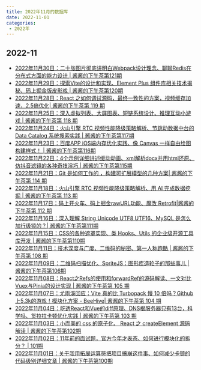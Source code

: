 ```yaml
---
title: 2022年11月的数据库
date: 2022-11-01
categories:
 - 2022年
---
```

<!-- [//]: # (month comment)  按月排序 -->
[//]: # (month comment)  
## 2022-11
[//]: # (day comment)
- [2022年11月30日：二十张图片彻底讲明白Webpack设计理念、聊聊Redis在分布式方面的能力设计 | 酱酱的下午茶第121期](https://juejin.cn/post/7171643421495394340)
- [2022年11月29日：探索Vite的设计和实现、Element Plus 组件库相关技术揭秘、码上掘金版皮影戏 | 酱酱的下午茶第120期](https://juejin.cn/post/7171248463387033631)
- [2022年11月28日：React 之如何调试源码，最终一致性的方案，视频缓存加速，2.5倍优化| 酱酱的下午茶第 119 期](https://juejin.cn/post/7170880601107464199)
- [2022年11月25日：深入虚拟列表、大屏图表、短链系统设计、推理互动小游戏 | 酱酱的下午茶第 118 期](https://juejin.cn/post/7169767170887385096)
- [2022年11月24日：火山引擎 RTC 视频性能降级策略解析、节跳动数据中台的 Data Catalog 系统搜索实践 | 酱酱的下午茶第117期](https://juejin.cn/post/7169385557741535262)
- [2022年11月23日：百度APP iOS端内存优化实践、像 Canvas 一样自由绘图构建样式！ | 酱酱的下午茶第116期](https://juejin.cn/post/7169098334446190605)
- [2022年11月22日：4个示例详细讲述缓动动画、xml解析docx并用html还原、仿抖音滤镜的各种奇技淫巧 |  酱酱的下午茶第115期](https://juejin.cn/post/7168656328108277767)
- [2022年11月21日：Git 是如何工作的 ，构建可扩展模型的几种方案| 酱酱的下午茶第 114 期](https://juejin.cn/post/7168285849296044062)
- [2022年11月18日：火山引擎 RTC 视频性能降级策略解析、用 AI 完成数据挖掘 | 酱酱的下午茶第 113 期](https://juejin.cn/post/7167152895358402596)
- [2022年11月17日：码上开火车、码上掘金rawURL功能、魔改 Retrofit|酱酱的下午茶第 112 期](https://juejin.cn/post/7166792994379530247)
- [2022年11月16日：深入理解 String Unicode UTF8 UTF16、MySQL 是怎么加行级锁的？| 酱酱的下午茶第111期](https://juejin.cn/post/7166441307588526094)
- [2022年11月15日：CSS的各种遮罩实现、类 Hooks、Utils 的企业级开源工具库开发 | 酱酱的下午茶第110期](https://juejin.cn/post/7166062090078126117)
- [2022年11月11日：技术深度与广度、二维码的秘密、第一人称跑酷 | 酱酱的下午茶第 108 期](https://juejin.cn/post/7164574307622846494)
- [2022年11月09日：二维码扫描优化、SpriteJS：图形库造轮子的那些事儿 | 酱酱的下午茶第106期](https://juejin.cn/post/7163865967678717983)
- [2022年11月08日：React之Refs的使用和forwardRef的源码解读、一文对比Vuex与Pinia的设计实现 |  酱酱的下午茶第 105 期](https://juejin.cn/post/7163458628274356237)
- [2022年11月07日：尤雨溪回应：Vite 真的比 Turbopack 慢 10 倍吗？Github上5.3k的游戏！模块化方案 - BeeHive| 酱酱的下午茶第 104 期](https://juejin.cn/post/7163097826354790431)
- [2022年11月04日：吃透React和Vue的diff原理、DNS根服务器只有13台，科学吗、货拉拉卡顿优化实践 | 酱酱的下午茶第 103 期](https://juejin.cn/post/7161978852695080996)
- [2022年11月03日：小而美的 css 的原子化、 React 之 createElement 源码解读 | 酱酱的下午茶第102期](https://juejin.cn/post/7161599659562467336)
- [2022年11月02日：11年前的面试题，官方今年才表态、如何进行模块化的拆分？ | 101期](https://juejin.cn/post/7161252526719762468)
- [2022年11月01日：关于我用拓展运算符把项目搞崩这件事、如何减少卡顿的代码级别详细文章  |  酱酱的下午茶第100期](https://juejin.cn/post/7160859086018314276)

